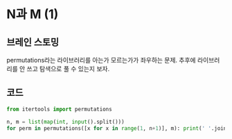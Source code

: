 # N과 M (1)


## 브레인 스토밍

permutations라는 라이브러리를 아는가 모르는가가 좌우하는 문제. 추후에 라이브러리를 안 쓰고 탐색으로 풀 수 있는지 보자.


## 코드 

```python
from itertools import permutations

n, m = list(map(int, input().split()))
for perm in permutations([x for x in range(1, n+1)], m): print(' '.join(map(str, perm)))
```
